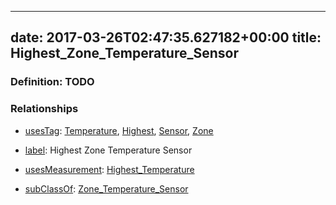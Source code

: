 
---
date: 2017-03-26T02:47:35.627182+00:00
title: Highest_Zone_Temperature_Sensor
---
### Definition: TODO

### Relationships

* [usesTag](https://brickschema.org/schema/1.0/BrickFrame#usesTag): [Temperature](https://brickschema.org/schema/1.0/BrickTag#Temperature), [Highest](https://brickschema.org/schema/1.0/BrickTag#Highest), [Sensor](https://brickschema.org/schema/1.0/BrickTag#Sensor), [Zone](https://brickschema.org/schema/1.0/BrickTag#Zone)

* [label](http://www.w3.org/2000/01/rdf-schema#label): Highest Zone Temperature Sensor

* [usesMeasurement](https://brickschema.org/schema/1.0/BrickFrame#usesMeasurement): [Highest_Temperature](https://brickschema.org/schema/1.0/Brick#Highest_Temperature)

* [subClassOf](http://www.w3.org/2000/01/rdf-schema#subClassOf): [Zone_Temperature_Sensor](https://brickschema.org/schema/1.0/Brick#Zone_Temperature_Sensor)
